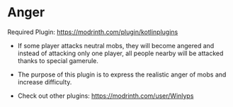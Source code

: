 # Anger
Required Plugin: https://modrinth.com/plugin/kotlinplugins
- If some player attacks neutral mobs, they will become angered and instead of attacking only one player, all people nearby will be attacked thanks to special gamerule.
- The purpose of this plugin is to express the realistic anger of mobs and increase difficulty.  

- Check out other plugins: https://modrinth.com/user/Winlyps
